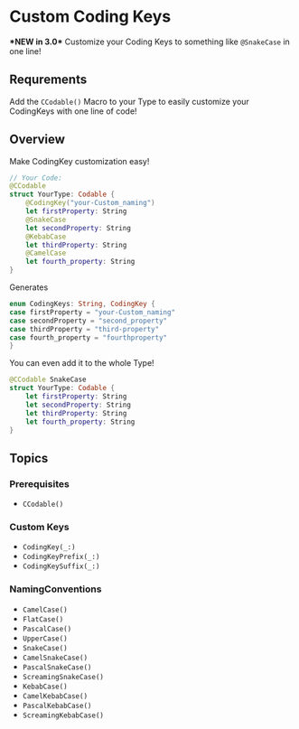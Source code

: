 # Custom Coding Keys

**\*NEW in 3.0\*** Customize your Coding Keys to something like `@SnakeCase` in one line! 

## Requrements

Add the ``CCodable()`` Macro to your Type to easily customize your CodingKeys with one line of code!

## Overview

Make CodingKey customization easy!

```swift
// Your Code:
@CCodable
struct YourType: Codable {
    @CodingKey("your-Custom_naming")
    let firstProperty: String
    @SnakeCase
    let secondProperty: String
    @KebabCase
    let thirdProperty: String
    @CamelCase
    let fourth_property: String
}
```

Generates 

```swift
enum CodingKeys: String, CodingKey {
case firstProperty = "your-Custom_naming"
case secondProperty = "second_property"
case thirdProperty = "third-property"
case fourth_property = "fourthproperty"
}
```

You can even add it to the whole Type!

```swift
@CCodable SnakeCase
struct YourType: Codable {
    let firstProperty: String
    let secondProperty: String
    let thirdProperty: String
    let fourth_property: String
}
```


## Topics

### Prerequisites 

- ``CCodable()``

### Custom Keys

- ``CodingKey(_:)``
- ``CodingKeyPrefix(_:)``
- ``CodingKeySuffix(_:)``

### NamingConventions

- ``CamelCase()``
- ``FlatCase()``
- ``PascalCase()``
- ``UpperCase()``
- ``SnakeCase()``
- ``CamelSnakeCase()``
- ``PascalSnakeCase()``
- ``ScreamingSnakeCase()``
- ``KebabCase()``
- ``CamelKebabCase()``
- ``PascalKebabCase()``
- ``ScreamingKebabCase()``
